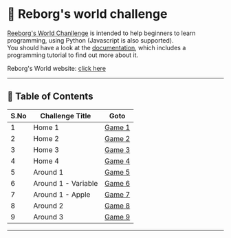 # 🤖 Reborg's world challenge

[Reeborg's World Chanllenge](https://reeborg.ca/reeborg.html) is intended to help beginners to learn programming, using Python (Javascript is also supported).  
You should have a look at the [documentation](https://reeborg.ca/docs/en/), which includes a programming tutorial to find out more about it.  

Reborg's World website: [click here](https://reeborg.ca/index_en.html)

---

## 📅 Table of Contents

| S.No | Challenge Title        | Goto                                              |  
|------|------------------------|---------------------------------------------------|
| 1    | Home 1                 | [Game 1](solutions/home1/README.md)               |  
| 2    | Home 2                 | [Game 2](solutions/home2/README.md)               |
| 3    | Home 3                 | [Game 3](solutions/home3/README.md)               |
| 4    | Home 4                 | [Game 4](solutions/home4/README.md)               |
| 5    | Around 1               | [Game 5](solutions/around1/README.md)             |
| 6    | Around 1 - Variable    | [Game 6](solutions/around1_variable/README.md)    |
| 7    | Around 1 - Apple       | [Game 7](solutions/around1_apple/README.md)       |
| 8    | Around 2               | [Game 8](solutions/around2/README.md)             |
| 9    | Around 3               | [Game 9](solutions/around3/README.md)             |



---